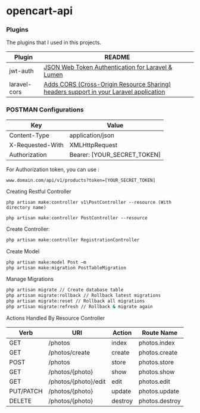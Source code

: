 # opencart-api

### Plugins

The plugins that I used in this projects.

| Plugin | README |
| ------ | ------ |
| jwt-auth | [JSON Web Token Authentication for Laravel & Lumen](https://github.com/tymondesigns/jwt-auth) |
| laravel-cors | [Adds CORS (Cross-Origin Resource Sharing) headers support in your Laravel application](https://github.com/barryvdh/laravel-cors) |


### POSTMAN Configurations

| Key | Value |
| ------ | ------ |
| Content-Type | application/json |
| X-Requested-With | XMLHttpRequest |
| Authorization| Bearer: [YOUR_SECRET_TOKEN] |

For Authorization token, you can use :
```
www.domain.com/api/v1/products?token=[YOUR_SECRET_TOKEN]
```


Creating Restful Controller

```
php artisan make:controller v1\PostController --resource (With directory name)
```

```
php artisan make:controller PostController --resource
```

Create Controller:
```sh
php artisan make:controller RegistrationController
```

Create Model
```sh
php artisan make:model Post –m
php artisan make:migration PostTableMigration
```

Manage Migrations
```sh 
php artisan migrate // Create database table
php artisan migrate:rollback // Rollback latest migrations
php artisan migrate:reset // Rollback all migrations
php artisan migrate:refresh // Rollback & migrate again

```

Actions Handled By Resource Controller

| Verb | URI | Action | Route Name|
| ------ | ------ | ------ | ------ | 
| GET | /photos | index |	photos.index |
| GET | /photos/create | create | photos.create |
| POST | /photos | store | photos.store |
| GET |	/photos/{photo} | show | photos.show |
| GET | /photos/{photo}/edit | edit | photos.edit |
| PUT/PATCH | /photos/{photo} | update | photos.update |
| DELETE | 	/photos/{photo}| destroy | photos.destroy |
